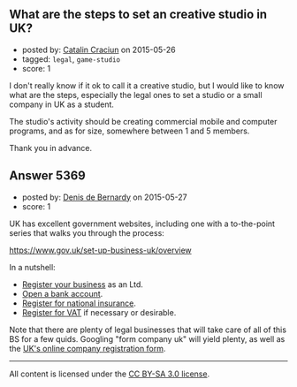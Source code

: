 ## What are the steps to set an creative studio in UK?

- posted by: [Catalin Craciun](https://stackexchange.com/users/3520543/catalin-craciun) on 2015-05-26
- tagged: `legal`, `game-studio`
- score: 1

<p>I don't really know if it ok to call it a creative studio, but I would like to know what are the steps, especially the legal ones to set a studio or a small company in UK as a student.</p>

<p>The studio's activity should be creating commercial mobile and computer programs, and as for size, somewhere between 1 and 5 members.</p>

<p>Thank you in advance.</p>



## Answer 5369

- posted by: [Denis de Bernardy](https://stackexchange.com/users/182468/denis-de-bernardy) on 2015-05-27
- score: 1

<p>UK has excellent government websites, including one with a to-the-point series that walks you through the process:</p>

<p><a href="https://www.gov.uk/set-up-business-uk/overview" rel="nofollow">https://www.gov.uk/set-up-business-uk/overview</a></p>

<p>In a nutshell:</p>

<ul>
<li><a href="https://www.gov.uk/set-up-business-uk/register-your-business-in-the-uk" rel="nofollow">Register your business</a> as an Ltd.</li>
<li><a href="https://www.gov.uk/set-up-business-uk/setting-up-a-bank-account" rel="nofollow">Open a bank account</a>.</li>
<li><a href="https://www.gov.uk/set-up-business-uk/national-insurance-and-vat" rel="nofollow">Register for national insurance</a>.</li>
<li><a href="https://www.gov.uk/set-up-business-uk/national-insurance-and-vat" rel="nofollow">Register for VAT</a> if necessary or desirable.</li>
</ul>

<p>Note that there are plenty of legal businesses that will take care of all of this BS for a few quids. Googling "form company uk" will yield plenty, as well as the <a href="https://www.gov.uk/register-a-company-online" rel="nofollow">UK's online company registration form</a>.</p>




---

All content is licensed under the [CC BY-SA 3.0 license](https://creativecommons.org/licenses/by-sa/3.0/).
